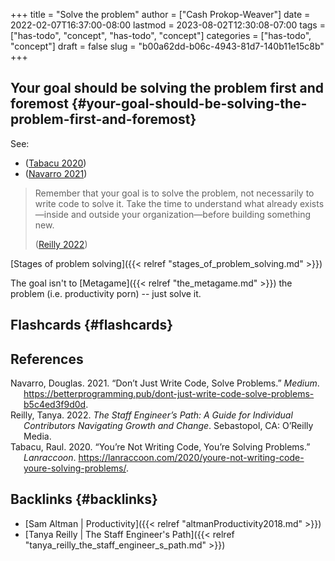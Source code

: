 +++
title = "Solve the problem"
author = ["Cash Prokop-Weaver"]
date = 2022-02-07T16:37:00-08:00
lastmod = 2023-08-02T12:30:08-07:00
tags = ["has-todo", "concept", "has-todo", "concept"]
categories = ["has-todo", "concept"]
draft = false
slug = "b00a62dd-b06c-4943-81d7-140b11e15c8b"
+++

## Your goal should be solving the problem first and foremost {#your-goal-should-be-solving-the-problem-first-and-foremost}

See:

-   (<a href="#citeproc_bib_item_3">Tabacu 2020</a>)
-   (<a href="#citeproc_bib_item_1">Navarro 2021</a>)

> Remember that your goal is to solve the problem, not necessarily to write code to solve it. Take the time to understand what already exists—inside and outside your organization—before building something new.
>
> (<a href="#citeproc_bib_item_2">Reilly 2022</a>)

[Stages of problem solving]({{< relref "stages_of_problem_solving.md" >}})

The goal isn't to [Metagame]({{< relref "the_metagame.md" >}}) the problem (i.e. productivity porn) -- just solve it.


## Flashcards {#flashcards}

## References

<style>.csl-entry{text-indent: -1.5em; margin-left: 1.5em;}</style><div class="csl-bib-body">
  <div class="csl-entry"><a id="citeproc_bib_item_1"></a>Navarro, Douglas. 2021. “Don’t Just Write Code, Solve Problems.” <i>Medium</i>. <a href="https://betterprogramming.pub/dont-just-write-code-solve-problems-b5c4ed3f9d0d">https://betterprogramming.pub/dont-just-write-code-solve-problems-b5c4ed3f9d0d</a>.</div>
  <div class="csl-entry"><a id="citeproc_bib_item_2"></a>Reilly, Tanya. 2022. <i>The Staff Engineer’s Path: A Guide for Individual Contributors Navigating Growth and Change</i>. Sebastopol, CA: O’Reilly Media.</div>
  <div class="csl-entry"><a id="citeproc_bib_item_3"></a>Tabacu, Raul. 2020. “You’re Not Writing Code, You’re Solving Problems.” <i>Lanraccoon</i>. <a href="https://lanraccoon.com/2020/youre-not-writing-code-youre-solving-problems/">https://lanraccoon.com/2020/youre-not-writing-code-youre-solving-problems/</a>.</div>
</div>


## Backlinks {#backlinks}

-   [Sam Altman | Productivity]({{< relref "altmanProductivity2018.md" >}})
-   [Tanya Reilly | The Staff Engineer's Path]({{< relref "tanya_reilly_the_staff_engineer_s_path.md" >}})
